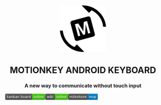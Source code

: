 <p align="center"><img src="./deliverables/artifacts/deliverable_2/logo/logo_letter_m_angle.jpg" alt="m_logo"></p>
<h1 align="center">MOTIONKEY ANDROID KEYBOARD</h1>
<h3 align="center">A new way to communicate without touch input</h3>

<p align="center">
  <a href="https://github.com/csc301-winter-2017/project-team-15/projects/1"><img src="./deliverables/artifacts/deliverable_2/badges/kanban board-online-brightgreen.jpg" alt="kanban_badge" style="float:left;"></a>
  <a href="https://github.com/csc301-winter-2017/project-team-15/wiki"><img src="./deliverables/artifacts/deliverable_2/badges/wiki-online-brightgreen.jpg" alt="wiki_badge" style="float:left;"></a>
  <a href="https://github.com/csc301-winter-2017/project-team-15/milestone/1"><img src="./deliverables/artifacts/deliverable_2/badges/milestone-mvp-blue.jpg" alt="milestone_badge" style="float:left;"></a>
</p>

